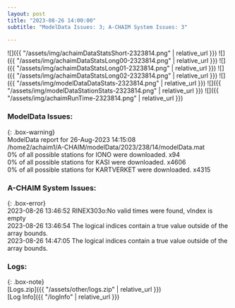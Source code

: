 ```yaml
---
layout: post
title: "2023-08-26 14:00:00"
subtitle: "ModelData Issues: 3; A-CHAIM System Issues: 3"

---
```


![]({{ "/assets/img/achaimDataStatsShort-2323814.png" | relative_url }})
![]({{ "/assets/img/achaimDataStatsLong00-2323814.png" | relative_url }})
![]({{ "/assets/img/achaimDataStatsLong01-2323814.png" | relative_url }})
![]({{ "/assets/img/achaimDataStatsLong02-2323814.png" | relative_url }})
![]({{ "/assets/img/modelDataDataStats-2323814.png" | relative_url }})
![]({{ "/assets/img/modelDataStationStats-2323814.png" | relative_url }})
![]({{ "/assets/img/achaimRunTime-2323814.png" | relative_url }})


### ModelData Issues:  
  
{: .box-warning}  
 ModelData report for 26-Aug-2023 14:15:08   
 /home2/achaim1/A-CHAIM/modelData/2023/238/14/modelData.mat   
 0% of all possible stations for IONO were downloaded. x94   
 0% of all possible stations for KASI were downloaded. x4606   
 0% of all possible stations for KARTVERKET were downloaded. x4315   
  
### A-CHAIM System Issues:  
  
{: .box-error}  
2023-08-26 13:46:52 RINEX303o:No valid times were found, vIndex is empty  
2023-08-26 13:46:54 The logical indices contain a true value outside of the array bounds.  
2023-08-26 14:47:05 The logical indices contain a true value outside of the array bounds.  

### Logs:  
  
{: .box-note}  
[Logs.zip]({{ "/assets/other/logs.zip" | relative_url }})  
[Log Info]({{ "/logInfo" | relative_url }})  

